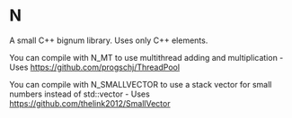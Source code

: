 # N

A small C++ bignum library. Uses only C++ elements.

You can compile with N_MT to use multithread adding and multiplication - Uses https://github.com/progschj/ThreadPool

You can compile with N_SMALLVECTOR to use a stack vector for small numbers instead of std::vector - Uses https://github.com/thelink2012/SmallVector



